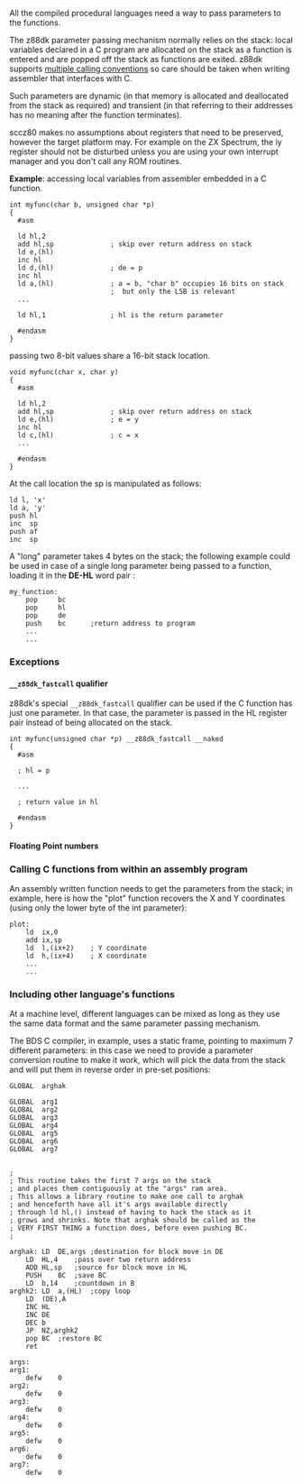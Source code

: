 All the compiled procedural languages need a way to pass parameters to the functions.

The z88dk parameter passing mechanism normally relies on the stack: local variables declared in a C program are allocated on the stack as a function is entered and are popped off the stack as functions are exited. z88dk supports [multiple calling conventions](CallingConventions) so care should be taken when writing assembler that interfaces with C.

Such parameters are dynamic (in that memory is allocated and deallocated from the stack as required) and transient (in that referring to their addresses has no meaning after the function terminates).

sccz80 makes no assumptions about registers that need to be preserved, however the target platform may. For example on the ZX Spectrum, the iy register should not be disturbed unless you are using your own interrupt manager and you don't call any ROM routines.

**Example**:  accessing local variables from assembler embedded in a C function.

    int myfunc(char b, unsigned char *p)
    {
      #asm
      
      ld hl,2
      add hl,sp              ; skip over return address on stack
      ld e,(hl)
      inc hl
      ld d,(hl)              ; de = p
      inc hl
      ld a,(hl)              ; a = b, "char b" occupies 16 bits on stack
                             ;  but only the LSB is relevant
      ...
      
      ld hl,1                ; hl is the return parameter
      
      #endasm
    }

passing two 8-bit values share a 16-bit stack location.

    void myfunc(char x, char y)
    {
      #asm
      
      ld hl,2
      add hl,sp              ; skip over return address on stack
      ld e,(hl)              ; e = y
      inc hl
      ld c,(hl)              ; c = x
      ...
            
      #endasm
    }

At the call location the sp is manipulated as follows:

    ld l, 'x'
    ld a, 'y'
    push hl
    inc  sp
    push af
    inc  sp


A "long" parameter takes 4 bytes on the stack; the following example could be used in case of a single long parameter being passed to a function, loading it in the **DE-HL** word pair :

    my_function:
        pop     bc
        pop     hl
        pop     de
        push    bc      ;return address to program
        ...
        ...

### Exceptions

#### `__z88dk_fastcall` qualifier

z88dk's special `__z88dk_fastcall` qualifier can be used if the C function has just one parameter.
In that case, the parameter is passed in the HL register pair instead of being allocated on the stack.

    int myfunc(unsigned char *p) __z88dk_fastcall __naked
    {
      #asm
      
      ; hl = p
      
      ...
      
      ; return value in hl
      
      #endasm
    }


#### Floating Point numbers




### Calling C functions from within an assembly program

An assembly written function needs to get the parameters from the stack; in example, here is how the "plot" function recovers the X and Y coordinates (using only the lower byte of the int parameter):

    plot:
		ld	ix,0
		add	ix,sp
		ld	l,(ix+2)    ; Y coordinate
		ld	h,(ix+4)    ; X coordinate
		...
		...




### Including other language's functions

At a machine level, different languages can be mixed as long as they use the same data format and the same parameter passing mechanism.

The BDS C compiler, in example, uses a static frame, pointing to maximum 7 different parameters: in this case we need to provide a parameter conversion routine to make it work, which will pick the data from the stack and will put them in reverse order in pre-set positions:

	GLOBAL	arghak

	GLOBAL	arg1
	GLOBAL	arg2
	GLOBAL	arg3
	GLOBAL	arg4
	GLOBAL	arg5
	GLOBAL	arg6
	GLOBAL	arg7


    ;
    ; This routine takes the first 7 args on the stack
    ; and places them contiguously at the "args" ram area.
    ; This allows a library routine to make one call to arghak
    ; and henceforth have all it's args available directly
    ; through ld hl,() instead of having to hack the stack as it
    ; grows and shrinks. Note that arghak should be called as the
    ; VERY FIRST THING a function does, before even pushing BC.
    ;

    arghak:	LD	DE,args	;destination for block move in DE
		LD	HL,4	;pass over two return address
		ADD	HL,sp	;source for block move in HL
		PUSH	BC	;save BC
		LD 	b,14	;countdown in B
    arghk2:	LD 	a,(HL)	;copy loop
		LD	(DE),A
		INC	HL
		INC	DE
		DEC	b
		JP	NZ,arghk2	
		pop	BC	;restore BC
		ret

    args:
    arg1:
		defw	0
    arg2:
		defw	0
    arg3:
		defw	0
    arg4:
		defw	0
    arg5:
		defw	0
    arg6:
		defw	0
    arg7:
		defw	0




